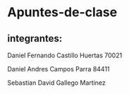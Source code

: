 # Apuntes-de-clase
## integrantes:
Daniel Fernando Castillo Huertas 70021

Daniel Andres Campos Parra 84411

Sebastian David Gallego Martinez 
